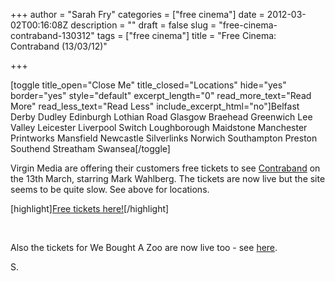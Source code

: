 +++
author = "Sarah Fry"
categories = ["free cinema"]
date = 2012-03-02T00:16:08Z
description = ""
draft = false
slug = "free-cinema-contraband-130312"
tags = ["free cinema"]
title = "Free Cinema: Contraband (13/03/12)"

+++


[toggle title_open="Close Me" title_closed="Locations" hide="yes" border="yes" style="default" excerpt_length="0" read_more_text="Read More" read_less_text="Read Less" include_excerpt_html="no"]Belfast
Derby
Dudley
Edinburgh Lothian Road
Glasgow Braehead
Greenwich
Lee Valley
Leicester
Liverpool Switch Loughborough
Maidstone
Manchester Printworks Mansfield
Newcastle Silverlinks
Norwich
Southampton
Preston
Southend
Streatham
Swansea[/toggle]

Virgin Media are offering their customers free tickets to see <a href="http://www.imdb.com/title/tt1524137/" target="_blank">Contraband</a> on the 13th March, starring Mark Wahlberg. The tickets are now live but the site seems to be quite slow. See above for locations.

[highlight]<a href="http://customer.virginmedia.com/moviesfirst/" target="_blank">Free tickets here!</a>[/highlight]

&nbsp;

Also the tickets for We Bought A Zoo are now live too - see <a title="Free Cinema Heads-Up: We Bought A Zoo" href="http://sweetaspi.co.uk/free-cinema-heads-up-we-bought-a-zoo/" target="_blank">here</a>.

S.

